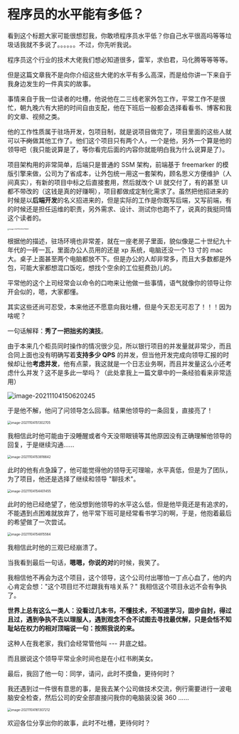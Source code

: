 # 程序员的水平能有多低？

看到这个标题大家可能很想怼我，你敢喷程序员水平低？你自己水平很高吗等等垃圾话我就不多说了。。。。。。不过，你先听我说。

程序员这个行业的技术大佬我们想必知道很多，雷军，求伯君，马化腾等等等等。

但是这篇文章我不是向你介绍这些大佬的水平有多么高深，而是给你讲一下来自于我身边发生的一件真实的故事。

事情来自于我一位读者的吐槽，他说他在二三线老家外包工作，平常工作不是很忙，朝九晚六有大把的时间自由支配，他在下班后一般都会选择看看书、博客和我的文章、视频之类。

他的工作性质属于驻场开发，包项目制，就是说项目做完了，项目里面的这些人就可以~~下岗~~做其他工作了。他们这个项目只有两个人，一个是他，另外一个算是他的领导吧（我只能说算是了，等你看完后面的内容你就能明白我为什么说算是了）。

项目架构用的非常简单，后端只是普通的 SSM 架构，前端基于 freemarker 的模版引擎来做，公司为了省成本，让外包统一用这一套架构，顾名思义方便维护（人间真实），有新的项目中标之后直接套用，然后就改个 UI 就交付了，有的甚至 UI 都不带改的（这钱是真的好赚啊），项目都做成定制化需求了。虽然把他招进来的时候是以**后端开发**的名义招进来的，但是实际的工作是你既写后端，又写前端，有的时候还是担任运维的职责，另外需求、设计、测试你也跑不了，说真的我挺同情这个读者的。

<img src="https://tva1.sinaimg.cn/large/008i3skNly1gw349cqv7pj30ua0u0q4m.jpg" alt="image-20211104144715657" style="zoom: 25%;" />

根据他的描述，驻场环境也非常差，就在一座老房子里面，貌似像是二十世纪九十年代的一砖一瓦，里面办公人员用的还是 xp 系统，电脑还没一个 13 寸的 mac 大。桌子上面甚至两个电脑都放不下。但是办公的人却非常多，而且大多数都是外包，可能大家都想混口饭吃，想找个空余的工位挺费劲儿的。

平常他的这个上司经常会以命令的口吻来让他做一些事情，语气就像你的领导让你开会似的，嗯，大家都懂。

其实这些还尚可忍受，本来他还不愿意向我吐槽，但是今天忍无可忍了！！！因为啥呢？

一句话解释：**秀了一把拙劣的演技**。

由于本来几个柜员同时操作的情况很少见，所以银行项目的并发量就非常少，而且合同上面也没有明确写着**支持多少 QPS** 的并发，但当他开发完成向领导汇报的时候却让他**考虑并发**，他有点蒙，我这就是一个日志业务啊，而且并发量这么小还考虑什么并发？这不是多此一举吗？（此处拿我上一篇文章中的一条经验看来非常适用）

![image-20211104150620245](https://tva1.sinaimg.cn/large/008i3skNly1gw34t53dd8j31280b0q4g.jpg)

于是他不解，他问了问领导怎么回事。结果他领导的一条回复，直接亮了！

<img src="https://tva1.sinaimg.cn/large/008i3skNly1gw35055tzhj30u010043v.jpg" alt="image-20211104151302705" style="zoom:50%;" />

我相信此时他可能由于没睡醒或者今天没带眼镜等其他原因没有正确理解他领导的回复，于是继续沟通......

<img src="https://tva1.sinaimg.cn/large/008i3skNly1gw35qgd40dj30u00yfgru.jpg" alt="image-20211104153816642" style="zoom:50%;" />

此时的他有点急躁了，他可能觉得他的领导无可理喻，水平真低，但是为了团队，为了项目，他还是选择了继续和领导 "聊技术"。

<img src="https://tva1.sinaimg.cn/large/008i3skNly1gw35wdzvv4j30u00wg0ye.jpg" alt="image-20211104154401455" style="zoom:50%;" />

此时的他已经绝望了，他没想到他领导的水平这么低，但是他毕竟还是有追求的，不能遇到点困难就放弃了，他平常下班可是经常看书学习的啊，于是，他抱着最后的希望做了一次尝试。

<img src="https://tva1.sinaimg.cn/large/008i3skNly1gw360skxlmj30u00xedl0.jpg" alt="image-20211104154815564" style="zoom:50%;" />

我相信此时他的三观已经崩溃了。

当我看到最后一句话，**嗯嗯，你说的对**的时候，我笑了。

我相信他不再会为这个项目，这个领导，这个公司付出哪怕一丁点心血了，他的内心肯定会想："这个项目烂不烂跟我有啥关系？" 我相信这个项目永远不会有争执了。

**世界上总有这么一类人：没看过几本书，不懂技术，不知道学习，固步自封，得过且过，遇到争执不去以理服人，遇到观念不合不试图去寻找最优解，只是会恬不知耻站在权力的相对顶端说一句：按照我说的来。**

这种人在我老家，我们会经常管他叫 --- 井底之蛙。

而且据说这个领导平常业余时间也是在小红书刷美女。

最后，我回了他一句：同学，请问，此时不摸鱼，更待何时？

我还遇到过一件很有意思的事，是我去某个公司做技术交流，例行需要进行一波电脑安全检查，然后公司的安全部直接问我你的电脑装没装 360 ......

<img src="https://tva1.sinaimg.cn/large/008i3skNly1gw36qm7fcyj30ly14ejuy.jpg" alt="image-20211104161307212" style="zoom:50%;" />

欢迎各位分享出你的故事，此时不吐槽，更待何时？













